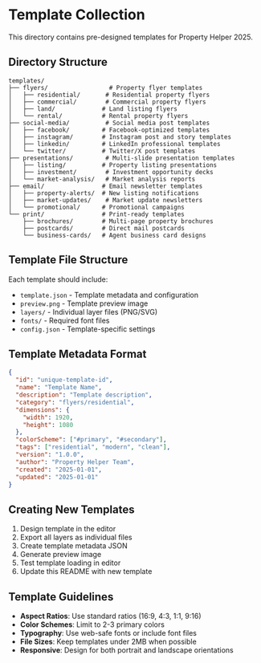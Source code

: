 # Template Collection

This directory contains pre-designed templates for Property Helper 2025.

## Directory Structure

```
templates/
├── flyers/                 # Property flyer templates
│   ├── residential/       # Residential property flyers
│   ├── commercial/        # Commercial property flyers
│   ├── land/             # Land listing flyers
│   └── rental/           # Rental property flyers
├── social-media/          # Social media post templates
│   ├── facebook/         # Facebook-optimized templates
│   ├── instagram/        # Instagram post and story templates
│   ├── linkedin/         # LinkedIn professional templates
│   └── twitter/          # Twitter/X post templates
├── presentations/         # Multi-slide presentation templates
│   ├── listing/          # Property listing presentations
│   ├── investment/        # Investment opportunity decks
│   └── market-analysis/   # Market analysis reports
├── email/                # Email newsletter templates
│   ├── property-alerts/  # New listing notifications
│   ├── market-updates/    # Market update newsletters
│   └── promotional/      # Promotional campaigns
└── print/                # Print-ready templates
    ├── brochures/        # Multi-page property brochures
    ├── postcards/        # Direct mail postcards
    └── business-cards/   # Agent business card designs
```

## Template File Structure

Each template should include:
- `template.json` - Template metadata and configuration
- `preview.png` - Template preview image
- `layers/` - Individual layer files (PNG/SVG)
- `fonts/` - Required font files
- `config.json` - Template-specific settings

## Template Metadata Format

```json
{
  "id": "unique-template-id",
  "name": "Template Name",
  "description": "Template description",
  "category": "flyers/residential",
  "dimensions": {
    "width": 1920,
    "height": 1080
  },
  "colorScheme": ["#primary", "#secondary"],
  "tags": ["residential", "modern", "clean"],
  "version": "1.0.0",
  "author": "Property Helper Team",
  "created": "2025-01-01",
  "updated": "2025-01-01"
}
```

## Creating New Templates

1. Design template in the editor
2. Export all layers as individual files
3. Create template metadata JSON
4. Generate preview image
5. Test template loading in editor
6. Update this README with new template

## Template Guidelines

- **Aspect Ratios**: Use standard ratios (16:9, 4:3, 1:1, 9:16)
- **Color Schemes**: Limit to 2-3 primary colors
- **Typography**: Use web-safe fonts or include font files
- **File Sizes**: Keep templates under 2MB when possible
- **Responsive**: Design for both portrait and landscape orientations